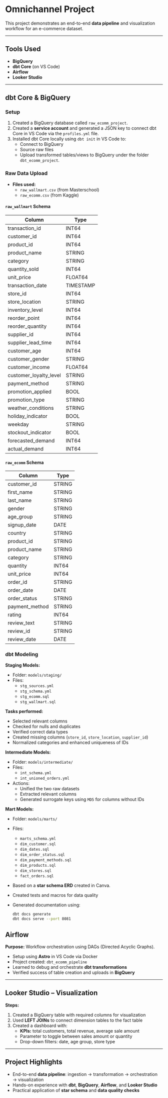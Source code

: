 # Omnichannel Project

This project demonstrates an end-to-end **data pipeline** and visualization workflow for an e-commerce dataset.

---

## Tools Used
- **BigQuery**
- **dbt Core** (on VS Code)
- **Airflow**
- **Looker Studio**

---

## dbt Core & BigQuery

### Setup
1. Created a BigQuery database called `raw_ecomm_project`.
2. Created a **service account** and generated a JSON key to connect dbt Core in VS Code via the `profiles.yml` file.
3. Installed dbt Core locally using `dbt init` in VS Code to:
   - Connect to BigQuery
   - Source raw files
   - Upload transformed tables/views to BigQuery under the folder `dbt_ecomm_project`.

### Raw Data Upload
- **Files used:**
  - `raw_wallmart.csv` (from Masterschool)
  - `raw_ecomm.csv` (from Kaggle)

#### `raw_wallmart` Schema

| Column | Type |
|--------|------|
| transaction_id | INT64 |
| customer_id | INT64 |
| product_id | INT64 |
| product_name | STRING |
| category | STRING |
| quantity_sold | INT64 |
| unit_price | FLOAT64 |
| transaction_date | TIMESTAMP |
| store_id | INT64 |
| store_location | STRING |
| inventory_level | INT64 |
| reorder_point | INT64 |
| reorder_quantity | INT64 |
| supplier_id | INT64 |
| supplier_lead_time | INT64 |
| customer_age | INT64 |
| customer_gender | STRING |
| customer_income | FLOAT64 |
| customer_loyalty_level | STRING |
| payment_method | STRING |
| promotion_applied | BOOL |
| promotion_type | STRING |
| weather_conditions | STRING |
| holiday_indicator | BOOL |
| weekday | STRING |
| stockout_indicator | BOOL |
| forecasted_demand | INT64 |
| actual_demand | INT64 |

#### `raw_ecomm` Schema

| Column | Type |
|--------|------|
| customer_id | STRING |
| first_name | STRING |
| last_name | STRING |
| gender | STRING |
| age_group | STRING |
| signup_date | DATE |
| country | STRING |
| product_id | STRING |
| product_name | STRING |
| category | STRING |
| quantity | INT64 |
| unit_price | INT64 |
| order_id | STRING |
| order_date | DATE |
| order_status | STRING |
| payment_method | STRING |
| rating | INT64 |
| review_text | STRING |
| review_id | STRING |
| review_date | DATE |

### dbt Modeling

**Staging Models:**
- Folder: `models/staging/`
- Files:
  - `stg_sources.yml`
  - `stg_schema.yml`
  - `stg_ecomm.sql`
  - `stg_wallmart.sql`

**Tasks performed:**
- Selected relevant columns
- Checked for nulls and duplicates
- Verified correct data types
- Created missing columns (`store_id`, `store_location`, `supplier_id`)
- Normalized categories and enhanced uniqueness of IDs

**Intermediate Models:**
- Folder: `models/intermediate/`
- Files:
  - `int_schema.yml`
  - `int_unioned_orders.yml`
- Actions:
  - Unified the two raw datasets
  - Extracted relevant columns
  - Generated surrogate keys using `MD5` for columns without IDs

**Mart Models:**
- Folder: `models/marts/`
- Files:
  - `marts_schema.yml`
  - `dim_customer.sql`
  - `dim_dates.sql`
  - `dim_order_status.sql`
  - `dim_payment_methods.sql`
  - `dim_products.sql`
  - `dim_stores.sql`
  - `fact_orders.sql`
- Based on a **star schema ERD** created in Canva.

- Created tests and macros for data quality
- Generated documentation using:
  ```bash
  dbt docs generate
  dbt docs serve --port 8081

## Airflow

**Purpose:** Workflow orchestration using DAGs (Directed Acyclic Graphs).

- Setup using **Astro** in VS Code via Docker
- Project created: `dbt_ecomm_pipeline`
- Learned to debug and orchestrate **dbt transformations**
- Verified success of table creation and uploads in **BigQuery**

---

## Looker Studio – Visualization

**Steps:**

1. Created a BigQuery table with required columns for visualization
2. Used **LEFT JOINs** to connect dimension tables to the fact table
3. Created a dashboard with:
   - **KPIs:** total customers, total revenue, average sale amount
   - Parameter to toggle between sales amount or quantity
   - Drop-down filters: date, age group, store type

---

## Project Highlights

- End-to-end **data pipeline**: ingestion → transformation → orchestration → visualization
- Hands-on experience with **dbt**, **BigQuery**, **Airflow**, and **Looker Studio**
- Practical application of **star schema** and **data quality checks**
